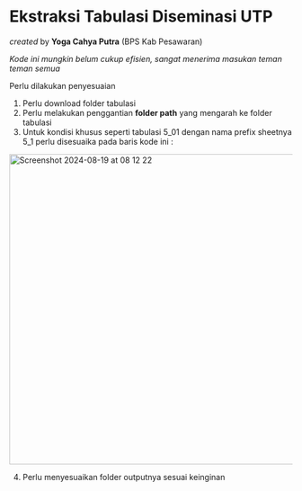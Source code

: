 # **Ekstraksi Tabulasi Diseminasi UTP**

_created_ by **Yoga Cahya Putra** (BPS Kab Pesawaran)

_Kode ini mungkin belum cukup efisien, sangat menerima masukan teman teman semua_

Perlu dilakukan penyesuaian 
1. Perlu download folder tabulasi
2. Perlu melakukan penggantian **folder path** yang mengarah ke folder tabulasi
3. Untuk kondisi khusus seperti tabulasi 5_01 dengan nama prefix sheetnya 5_1 perlu disesuaika pada baris kode ini :
<img width="552" alt="Screenshot 2024-08-19 at 08 12 22" src="https://github.com/user-attachments/assets/5403903e-a8e9-436f-bea0-7b22700b8026">

4. Perlu menyesuaikan folder outputnya sesuai keinginan
